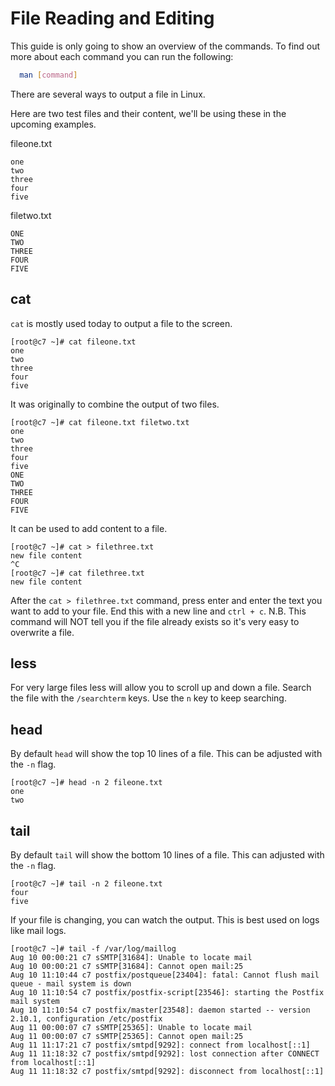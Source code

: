 # File Reading and Editing

This guide is only going to show an overview of the commands. To find out more about each command you can run the following:

```bash
  man [command]
```

There are several ways to output a file in Linux.

Here are two test files and their content, we'll be using these in the upcoming examples.

fileone.txt
```console
one
two
three
four
five
```

filetwo.txt
```console
ONE
TWO
THREE
FOUR
FIVE
```

## cat
`cat` is mostly used today to output a file to the screen.
```console
[root@c7 ~]# cat fileone.txt
one
two
three
four
five
```
It was originally to combine the output of two files.
```console
[root@c7 ~]# cat fileone.txt filetwo.txt
one
two
three
four
five
ONE
TWO
THREE
FOUR
FIVE
```
It can be used to add content to a file.
```console
[root@c7 ~]# cat > filethree.txt
new file content
^C
[root@c7 ~]# cat filethree.txt
new file content
```
After the `cat > filethree.txt` command, press enter and enter the text you want to add to your file. End this with a new line and `ctrl + c`.
N.B. This command will NOT tell you if the file already exists so it's very easy to overwrite a file.

## less
For very large files less will allow you to scroll up and down a file. Search the file with the `/searchterm` keys. Use the `n` key to keep searching.

## head
By default `head` will show the top 10 lines of a file. This can be adjusted with the `-n` flag.
```console
[root@c7 ~]# head -n 2 fileone.txt
one
two
```

## tail
By default `tail` will show the bottom 10 lines of a file. This can adjusted with the `-n` flag.
```console
[root@c7 ~]# tail -n 2 fileone.txt
four
five
```
If your file is changing, you can watch the output. This is best used on logs like mail logs.
```console
[root@c7 ~]# tail -f /var/log/maillog
Aug 10 00:00:21 c7 sSMTP[31684]: Unable to locate mail
Aug 10 00:00:21 c7 sSMTP[31684]: Cannot open mail:25
Aug 10 11:10:44 c7 postfix/postqueue[23404]: fatal: Cannot flush mail queue - mail system is down
Aug 10 11:10:54 c7 postfix/postfix-script[23546]: starting the Postfix mail system
Aug 10 11:10:54 c7 postfix/master[23548]: daemon started -- version 2.10.1, configuration /etc/postfix
Aug 11 00:00:07 c7 sSMTP[25365]: Unable to locate mail
Aug 11 00:00:07 c7 sSMTP[25365]: Cannot open mail:25
Aug 11 11:17:21 c7 postfix/smtpd[9292]: connect from localhost[::1]
Aug 11 11:18:32 c7 postfix/smtpd[9292]: lost connection after CONNECT from localhost[::1]
Aug 11 11:18:32 c7 postfix/smtpd[9292]: disconnect from localhost[::1]
```

